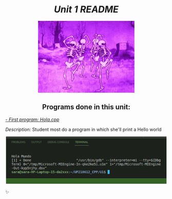 <div align=center>

#  _Unit 1 README_ 


<img alt="calavera" src= 'imagenes/calavera.gif'
width='300' />



## Programs done in this unit: </div>


<a href="https://github.com/up210612/UP210612_CPP/blob/main/U1/hola.cpp"> - *_First program: Hola.cpp_* </a>


_Description:_ Student most do a program in which she'll print a Hello world 


<div align= center> <img alt="ejecution" src= 'imagenes/hola_cpp.png'
width='500' /> </div>


:sparkles: